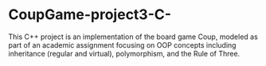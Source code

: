 # CoupGame-project3-C-
This C++ project is an implementation of the board game Coup, modeled as part of an academic assignment focusing on OOP concepts including inheritance (regular and virtual), polymorphism, and the Rule of Three.
